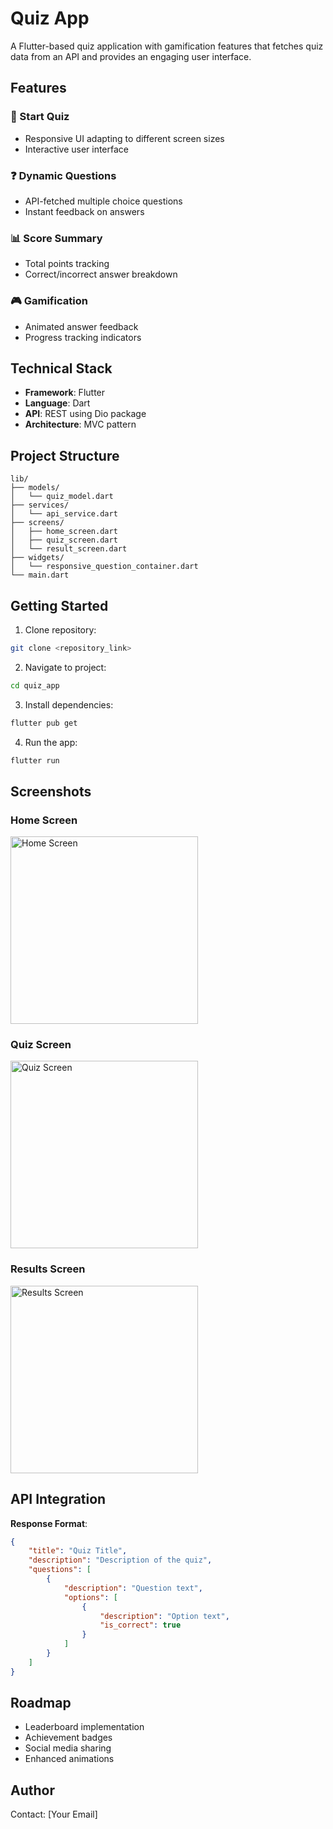 # Quiz App

A Flutter-based quiz application with gamification features that fetches quiz data from an API and provides an engaging user interface.

## Features

### 🎯 Start Quiz
- Responsive UI adapting to different screen sizes
- Interactive user interface

### ❓ Dynamic Questions  
- API-fetched multiple choice questions
- Instant feedback on answers

### 📊 Score Summary
- Total points tracking
- Correct/incorrect answer breakdown

### 🎮 Gamification
- Animated answer feedback
- Progress tracking indicators

## Technical Stack

- **Framework**: Flutter
- **Language**: Dart
- **API**: REST using Dio package
- **Architecture**: MVC pattern

## Project Structure
```
lib/
├── models/
│   └── quiz_model.dart
├── services/
│   └── api_service.dart
├── screens/
│   ├── home_screen.dart
│   ├── quiz_screen.dart
│   └── result_screen.dart
├── widgets/
│   └── responsive_question_container.dart
└── main.dart
```

## Getting Started

1. Clone repository:
```bash
git clone <repository_link>
```

2. Navigate to project:
```bash
cd quiz_app
```

3. Install dependencies:
```bash
flutter pub get
```

4. Run the app:
```bash
flutter run
```

## Screenshots

### Home Screen
<img src="assets/screenshots/home_screen.jpg" alt="Home Screen" width="300"/>

### Quiz Screen
<img src="assets/screenshots/quiz_screen.jpg" alt="Quiz Screen" width="300"/>

### Results Screen
<img src="assets/screenshots/results_screen.jpg" alt="Results Screen" width="300"/>

## API Integration



**Response Format**:
```json
{
    "title": "Quiz Title",
    "description": "Description of the quiz",
    "questions": [
        {
            "description": "Question text",
            "options": [
                {
                    "description": "Option text",
                    "is_correct": true
                }
            ]
        }
    ]
}
```

## Roadmap
- Leaderboard implementation
- Achievement badges
- Social media sharing
- Enhanced animations

## Author
Contact: [Your Email]